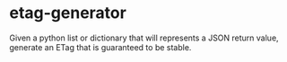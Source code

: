 # etag-generator
Given a python list or dictionary that will represents a JSON return value, generate an ETag that is guaranteed to be stable.
